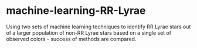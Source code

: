 # machine-learning-RR-Lyrae
Using two sets of machine learning techniques to identify RR Lyrae stars out of a larger population of non-RR Lyrae stars based on a single set of observed colors - success of methods are compared. 

